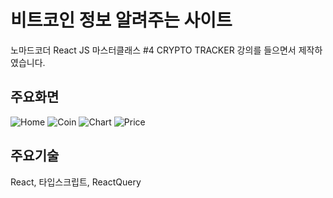# 비트코인 정보 알려주는 사이트
노마드코더 React JS 마스터클래스 #4 CRYPTO TRACKER 강의를 들으면서 제작하였습니다.
## 주요화면
![Home](https://user-images.githubusercontent.com/62588402/175773316-55ee7690-063e-45b7-90ca-98c49c9fe99d.PNG)
![Coin](https://user-images.githubusercontent.com/62588402/175773317-25fc184f-63b8-4b61-b67e-15c5418061a9.PNG)
![Chart](https://user-images.githubusercontent.com/62588402/175773319-99dfc8cd-ebad-4c1c-9f28-c00652df3905.PNG)
![Price](https://user-images.githubusercontent.com/62588402/175773320-309762c4-04aa-41bb-964b-dc60933c72ba.PNG)
## 주요기술
React, 타입스크립트, ReactQuery
